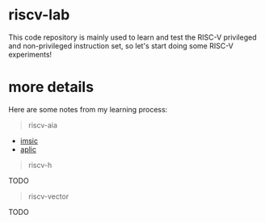 # riscv-lab
This code repository is mainly used to learn and test the RISC-V privileged and non-privileged instruction set, so let's start doing some RISC-V experiments!



# more details

Here are some notes from my learning process:

> riscv-aia

* [imsic](https://zq.org.edu.kg/2023/12/10/riscv_MSIs/)
* [aplic](https://zq.org.edu.kg/2023/12/10/riscv_aia_aplic/)

> riscv-h

TODO

> riscv-vector

TODO
